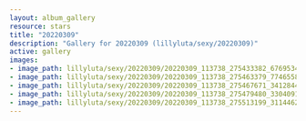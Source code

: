 ```yaml
---
layout: album_gallery
resource: stars
title: "20220309"
description: "Gallery for 20220309 (lillyluta/sexy/20220309)"
active: gallery
images:
- image_path: lillyluta/sexy/20220309/20220309_113738_275433382_676953403504819_7206819263205564336_n.jpg
- image_path: lillyluta/sexy/20220309/20220309_113738_275463379_774655847257357_7999114628550920975_n.jpg
- image_path: lillyluta/sexy/20220309/20220309_113738_275467671_341284467933979_8661782037216968261_n.jpg
- image_path: lillyluta/sexy/20220309/20220309_113738_275479480_330409125567610_3934299888742148459_n.jpg
- image_path: lillyluta/sexy/20220309/20220309_113738_275513199_311446261051980_2292623703341409606_n.jpg
---
```

